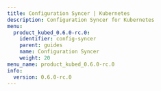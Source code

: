 ```yaml
---
title: Configuration Syncer | Kubernetes
description: Configuration Syncer for Kubernetes
menu:
  product_kubed_0.6.0-rc.0:
    identifier: config-syncer
    parent: guides
    name: Configuration Syncer
    weight: 20
menu_name: product_kubed_0.6.0-rc.0
info:
  version: 0.6.0-rc.0
---
```


